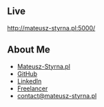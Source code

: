 ## Live
<a href="http://mateusz-styrna.pl:5000/">http://mateusz-styrna.pl:5000/</a>
## About Me

<ul>
	<li><a href="https://mateusz-styrna.pl/">Mateusz-Styrna.pl</a></li>
	<li><a href="https://github.com/Rider7991">GitHub</a></li>
	<li><a href="https://www.linkedin.com/in/mateusz-styrna">LinkedIn</a></li>
	<li><a href="https://www.freelancer.com/u/Rider7991">Freelancer</a></li>
	<li><a href="mailto:contact@mateusz-styrna.pl">contact@mateusz-styrna.pl</a></li>
</ul>